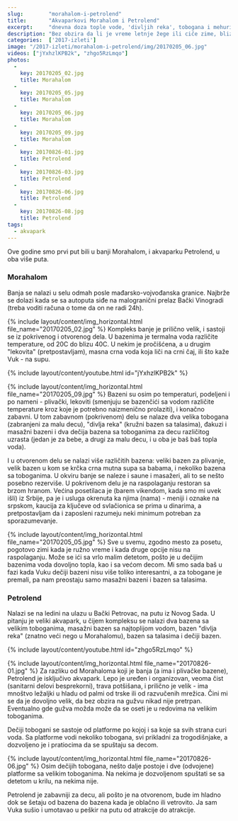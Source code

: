 ```yaml
---
slug:        "morahalom-i-petrolend"
title:       "Akvaparkovi Morahalom i Petrolend"
excerpt:     "dnevna doza tople vode, 'divljih reka', tobogana i mehurića koji masiraju"
description: "Bez obzira da li je vreme letnje žege ili ciče zime, blizu Novog Sada postoji par mesta gde je moguće zabaviti se i provesti dan brčkajući se u toploj vodi."
categories:  ['2017-izleti']
image: "/2017-izleti/morahalom-i-petrolend/img/20170205_06.jpg"
videos: ["jYxhzlKPB2k", "zhgo5RzLmqo"]
photos:
  -
    key: 20170205_02.jpg
    title: Morahalom
  -
    key: 20170205_05.jpg
    title: Morahalom
  -
    key: 20170205_06.jpg
    title: Morahalom
  -
    key: 20170205_09.jpg
    title: Morahalom
  -
    key: 20170826-01.jpg
    title: Petrolend
  -
    key: 20170826-03.jpg
    title: Petrolend
  -
    key: 20170826-06.jpg
    title: Petrolend
  -
    key: 20170826-08.jpg
    title: Petrolend
tags:
  - akvapark
---
```


Ove godine smo prvi put bili u banji Morahalom, i akvaparku Petrolend, u oba više puta.

### Morahalom

Banja se nalazi u selu odmah posle mađarsko-vojvođanska granice. Najbrže se dolazi kada se sa autoputa siđe
na malogranični prelaz Bački Vinogradi (treba voditi računa o tome da on ne radi 24h).

{% include layout/content/img_horizontal.html file_name="20170205_02.jpg" %}
Kompleks banje je prilično velik, i sastoji se iz pokrivenog i otvorenog dela. U bazenima je termalna voda
različite temperature, od 20C do blizu 40C. U nekim je pročišćena, a u drugim "lekovita" (pretpostavljam),
masna crna voda koja liči na crni čaj, ili što kaže Vuk - na supu.

{% include layout/content/youtube.html id="jYxhzlKPB2k" %}

{% include layout/content/img_horizontal.html file_name="20170205_09.jpg" %}
Bazeni su osim po temperaturi, podeljeni i po nameni - plivački, lekoviti (smenjuju se bazenčići sa vodom
različite temperature kroz koje je potrebno naizmenično prolaziti), i konačno zabavni. U tom zabavnom (pokrivenom)
delu se nalaze dva velika tobogana (zabranjeni za malu decu), "divlja reka" (kružni bazen sa talasima), đakuzi
i masažni bazeni i dva dečija bazena sa toboganima za decu različitog uzrasta (jedan je za bebe, a drugi za malu
decu, i u oba je baš baš topla voda).

I u otvorenom delu se nalazi više različitih bazena: veliki bazen za plivanje, velik bazen u kom se krčka crna
mutna supa sa babama, i nekoliko bazena sa toboganima. U okviru banje se naleze i saune i masažeri, ali to se 
nešto posebno rezerviše. U pokrivenom delu je na raspolaganju restoran sa brzom hranom. Većina posetilaca je
(barem vikendom, kada smo mi uvek išli) iz Srbije, pa je i usluga okrenuta ka njima (nama) - meniji i oznake
na srpskom, kaucija za ključeve od svlačionica se prima u dinarima, a pretpostavljam da i zaposleni razumeju
neki minimum potreban za sporazumevanje.

{% include layout/content/img_horizontal.html file_name="20170205_05.jpg" %}
Sve u svemu, zgodno mesto za posetu, pogotovo zimi kada je ružno vreme i kada druge opcije nisu na raspolaganju.
Može se ići sa vrlo malim detetom, pošto je u dečijim bazenima voda dovoljno topla, kao i sa većom decom. Mi smo sada
baš u fazi kada Vuku dečiji bazeni nisu više toliko interesantni, a za tobogane je premali, pa nam preostaju samo
masažni bazeni i bazen sa talasima.

### Petrolend

Nalazi se na ledini na ulazu u Bački Petrovac, na putu iz Novog Sada. U pitanju je veliki akvapark,
u čijem kompleksu se nalazi dva bazena sa velikim toboganima, masažni bazen sa najtoplijom vodom,
bazen "divlja reka" (znatno veći nego u Morahalomu), bazen sa talasima i dečiji bazen.

{% include layout/content/youtube.html id="zhgo5RzLmqo" %}

{% include layout/content/img_horizontal.html file_name="20170826-01.jpg" %}
Za razliku od Morahaloma koji je banja (a ima i plivačke bazene), Petrolend je isključivo akvapark. Lepo je
uređen i organizovan, veoma čist (sanitarni delovi besprekorni), trava potšišana, i prilično je velik -
ima mnoštvo ležaljki u hladu od palmi od trske ili od razvučenih mrežica. Čini mi se da je dovoljno velik, da
bez obzira na gužvu nikad nije pretrpan. Eventualno gde gužva možda može da se oseti je u redovima na velikim
toboganima.

Dečiji tobogani se sastoje od platforme po kojoj i sa koje sa svih strana curi voda. Sa platforme vodi nekoliko
tobogana, svi prikladni za trogodišnjake, a dozvoljeno je i pratiocima da se spuštaju sa decom.

{% include layout/content/img_horizontal.html file_name="20170826-06.jpg" %}
Osim dečijih tobogana, nešto dalje postoje i dve (odvojene) platforme sa velikim toboganima. Na nekima je
dozvoljenom spuštati se sa detetom u krilu, na nekima nije.

Petrolend je zabavniji za decu, ali pošto je na otvorenom, bude im hladno dok se šetaju od bazena do bazena kada je
oblačno ili vetrovito. Ja sam Vuka sušio i umotavao u peškir na putu od atrakcije do atrakcije.